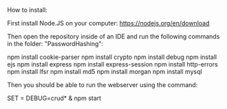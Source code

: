 How to install:

First install Node.JS on your computer: https://nodejs.org/en/download

Then open the repository inside of an IDE and run the following commands in the folder: "PasswordHashing":

npm install cookie-parser
npm install crypto
npm install debug
npm install ejs
npm install express
npm install express-session
npm install http-errors
npm install lfsr
npm install md5
npm install morgan
npm install mysql

Then you should be able to run the webserver using the command:

SET = DEBUG=crud* & npm start
